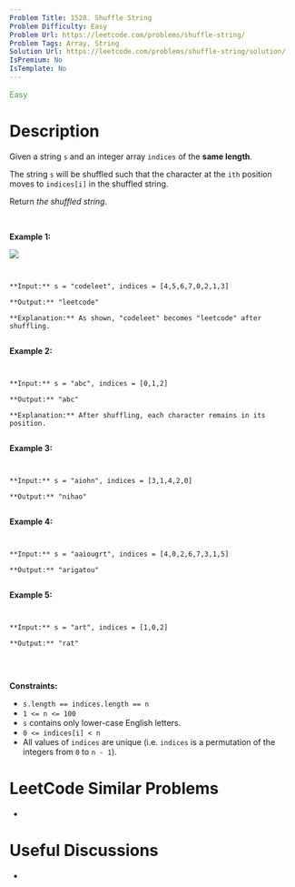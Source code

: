 ```yaml
---
Problem Title: 1528. Shuffle String
Problem Difficulty: Easy
Problem Url: https://leetcode.com/problems/shuffle-string/
Problem Tags: Array, String
Solution Url: https://leetcode.com/problems/shuffle-string/solution/
IsPremium: No
IsTemplate: No
---
```


<span style="color: rgb(67, 160, 71);">Easy</span>

# Description

Given a string `s` and an integer array `indices` of the **same length**.


The string `s` will be shuffled such that the character at the `ith` position moves to `indices[i]` in the shuffled string.


Return *the shuffled string*.


 


**Example 1:**


![](https://assets.leetcode.com/uploads/2020/07/09/q1.jpg)

```

**Input:** s = "codeleet", indices = [4,5,6,7,0,2,1,3]
**Output:** "leetcode"
**Explanation:** As shown, "codeleet" becomes "leetcode" after shuffling.

```

**Example 2:**



```

**Input:** s = "abc", indices = [0,1,2]
**Output:** "abc"
**Explanation:** After shuffling, each character remains in its position.

```

**Example 3:**



```

**Input:** s = "aiohn", indices = [3,1,4,2,0]
**Output:** "nihao"

```

**Example 4:**



```

**Input:** s = "aaiougrt", indices = [4,0,2,6,7,3,1,5]
**Output:** "arigatou"

```

**Example 5:**



```

**Input:** s = "art", indices = [1,0,2]
**Output:** "rat"

```

 


**Constraints:**


* `s.length == indices.length == n`
* `1 <= n <= 100`
* `s` contains only lower-case English letters.
* `0 <= indices[i] < n`
* All values of `indices` are unique (i.e. `indices` is a permutation of the integers from `0` to `n - 1`).


# LeetCode Similar Problems

- []()

# Useful Discussions

- []()

